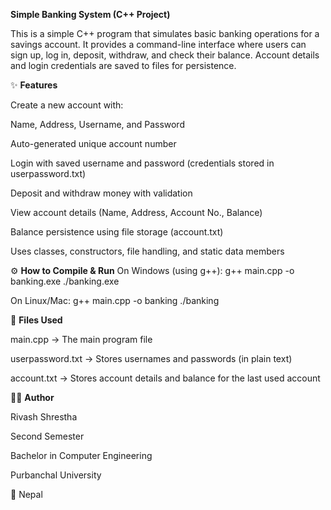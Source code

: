 **Simple Banking System (C++ Project)**

This is a simple C++ program that simulates basic banking operations for a savings account.
It provides a command-line interface where users can sign up, log in, deposit, withdraw, and check their balance.
Account details and login credentials are saved to files for persistence.

✨ **Features**

Create a new account with:

Name, Address, Username, and Password

Auto-generated unique account number

Login with saved username and password (credentials stored in userpassword.txt)

Deposit and withdraw money with validation

View account details (Name, Address, Account No., Balance)

Balance persistence using file storage (account.txt)

Uses classes, constructors, file handling, and static data members

⚙️ **How to Compile & Run**
On Windows (using g++):
g++ main.cpp -o banking.exe
./banking.exe

On Linux/Mac:
g++ main.cpp -o banking
./banking

📂 **Files Used**

main.cpp → The main program file

userpassword.txt → Stores usernames and passwords (in plain text)

account.txt → Stores account details and balance for the last used account

🧑‍💻 **Author**

Rivash Shrestha

Second Semester

Bachelor in Computer Engineering

Purbanchal University

📍 Nepal